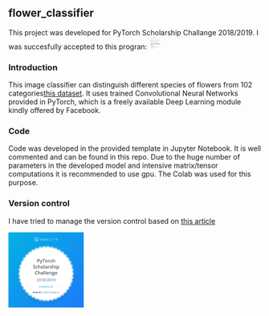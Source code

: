 ## flower_classifier

This project was developed for PyTorch Scholarship Challange 2018/2019. I was succesfully accepted to this progran: 
<img src="./assets/email.jpg" alt="Pytorch scholarship" style="width:25px;height:25px;">


### Introduction

This image classifier can distinguish different species of flowers from 102 categories[this dataset](http://www.robots.ox.ac.uk/~vgg/data/flowers/102/index.html). It uses trained Convolutional Neural Networks provided in PyTorch, which is a freely available Deep Learning module kindly offered by Facebook.

### Code 

Code was developed in the provided template in Jupyter Notebook. It is well commented and can be found in this repo. Due to the huge number of parameters in the developed model and intensive matrix/tensor computations it is recommended to use gpu. The Colab was used for this purpose. 

### Version control 

I have tried to manage the version control based on [this article](https://towardsdatascience.com/version-control-with-jupyter-notebooks-f096f4d7035a)



<img src="./assets/pytorch-acceptance-badge.png" alt="Pytorch scholarship" style="width:150px;height:150px;">




